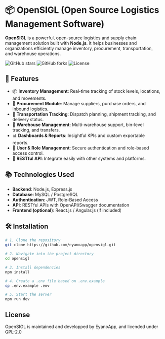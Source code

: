 # 📦 OpenSIGL (Open Source Logistics Management Software)

**OpenSIGL** is a powerful, open-source logistics and supply chain management solution built with **Node.js**. It helps businesses and organizations efficiently manage inventory, procurement, transportation, and warehouse operations.

![GitHub stars](https://img.shields.io/github/stars/eyanoapp/opensigl?style=social)
![GitHub forks](https://img.shields.io/github/forks/eyanoapp/opensigl?style=social)
![License](https://img.shields.io/github/license/eyanoapp/opensigl)

## 🚀 Features

- 📦 **Inventory Management**: Real-time tracking of stock levels, locations, and movements.
- 🛒 **Procurement Module**: Manage suppliers, purchase orders, and inbound logistics.
- 🚚 **Transportation Tracking**: Dispatch planning, shipment tracking, and delivery status.
- 🏬 **Warehouse Management**: Multi-warehouse support, bin-level tracking, and transfers.
- 📊 **Dashboards & Reports**: Insightful KPIs and custom exportable reports.
- 👥 **User & Role Management**: Secure authentication and role-based access control.
- 🔗 **RESTful API**: Integrate easily with other systems and platforms.



## 📚 Technologies Used

- **Backend**: Node.js, Express.js
- **Database**: MySQL / PostgreSQL
- **Authentication**: JWT, Role-Based Access
- **API**: RESTful APIs with OpenAPI/Swagger documentation
- **Frontend (optional)**: React.js / Angular.js (if included)


## 🛠️ Installation

```bash
# 1. Clone the repository
git clone https://github.com/eyanoapp/opensigl.git

# 2. Navigate into the project directory
cd opensigl

# 3. Install dependencies
npm install

# 4. Create a .env file based on .env.example
cp .env.example .env

# 5. Start the server
npm run dev
```

## License

OpenSIGL is maintained and developped by EyanoApp, and licended under GPL-2.0